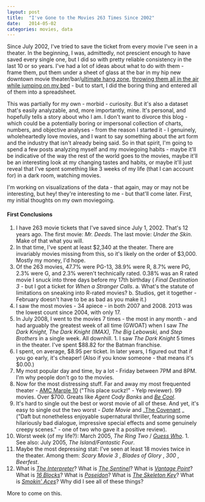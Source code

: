 ```yaml
---
layout: post
title:  "I've Gone to the Movies 263 Times Since 2002"
date:   2014-05-02
categories: movies, data
---
```


Since July 2002, I've tried to save the ticket from every movie I've seen in a
theater. In the beginning, I was, admittedly, not prescient enough to have
saved every single one, but I did so with pretty reliable consistency in the
last 10 or so years. I've had a lot of ideas about what to do with them -
frame them, put them under a sheet of glass at the bar in my hip new downtown
movie theater/bar/[ultimate hang
zone](http://www.imdb.com/title/tt0443409/?ref_=fn_al_tt_4), [throwing them
all in the air while jumping on my
bed](http://en.wikipedia.org/wiki/Blank_Check_\(film\)) \- but to start, I did
the boring thing and entered all of them into a spreadsheet.  
  
This was partially for my own - morbid - curiosity. But it's also a dataset
that's easily analyzable, and, more importantly, mine. It's personal, and
hopefully tells a story about who I am. I don't want to divorce this blog -
which could be a potentially boring or impersonal collection of charts,
numbers, and objective analyses - from the reason I started it - I genuinely,
wholeheartedly love movies, and I want to say something about the art form and
the industry that isn't already being said. So in that spirit, I'm going to
spend a few posts analyzing myself and my moviegoing habits - maybe it'll be
indicative of the way the rest of the world goes to the movies, maybe it'll be
an interesting look at my changing tastes and habits, or maybe it'll just
reveal that I've spent something like 3 weeks of my life (that I can account
for) in a dark room, watching movies.  
  
I'm working on visualizations of the data - that again, may or may not be
interesting, but hey! they're interesting to me - but that'll come later.
First, my initial thoughts on my own moviegoing.  

####  First Conclusions

  1. I have 263 movie tickets that I've saved since July 1, 2002. That's 12 years ago. The first movie: _Mr. Deeds_. The last movie: _Under the Skin_. Make of that what you will.
  2. In that time, I've spent at least $2,340 at the theater. There are invariably movies missing from this, so it's likely on the order of $3,000. Mostly my money, I'd hope.
  3. Of the 263 movies, 47.7% were PG-13, 38.9% were R, 8.7% were PG, 2.3% were G, and 2.3% weren't technically rated. 0.38% was an R rated movie I snuck into three days before my 17th birthday ( _Final Destination 3_  \- but I got a ticket for _When a Stranger Calls_. a. What's the statute of limitations on sneaking into R-rated movies? b. Studios, get it together - February doesn't have to be as bad as you make it.)
  4. I saw the most movies - 34 apiece - in both 2007 and 2008. 2013 was the lowest count since 2004, with only 17. 
  5. In July 2008, I went to the movies 7 times - the most in any month - and had arguably the greatest week of all time (GWOAT) when I saw _The Dark Knight, The Dark Knight (IMAX), The Big Lebowski,_ and _Step Brothers_ in a single week. All downhill.
    1. I saw  _The Dark Knight_  5 times in the theater. I've spent $88.82 for the Batman franchise.
  6. I spent, on average, $8.95 per ticket. In later years, I figured out that if you go early, it's cheaper! (Also if you know someone - that means it's $0.00.)
  7. My most popular day and time, by a lot - Friday between 7PM and 8PM. I'm why people don't go to the movies.
  8. Now for the most distressing stuff. Far and away my most frequented theater - [AMC Marple 10](http://www.yelp.com/biz/amc-marple-10-springfield) ("This place suckz!" - Yelp reviewer). 99 movies. Over $700. Greats like _Agent Cody Banks_ and _[Be Cool](http://www.imdb.com/title/tt0377471/)_.
  9. It's hard to single out the best or worst movie of all of these. And yet, it's easy to single out the two worst - _Date Movie_ and _[The Covenant](http://www.rottentomatoes.com/m/covenant/) _ ("Daft but nonetheless enjoyable supernatural thriller, featuring some hilariously bad dialogue, impressive special effects and some genuinely creepy scenes." - one of two who gave it a positive review). 
  10. Worst week (of my life?): March 2005, _The Ring Two_ / _[Guess Who](http://www.imdb.com/title/tt0372237/)_.
    1. See also: July 2005,  _The Island/Fantastic Four_.
  11. Maybe the most depressing stat: I've seen at least 18 movies twice in the theater. Among them: _Scary Movie 3_ , _Blades of Glory_ , _300_ , _Beerfest_.
  12. What is _[The Interpreter](http://www.imdb.com/title/tt0373926/)_? What is _[The Sentinel](http://www.imdb.com/title/tt0443632/)_? What is _[Vantage Point](http://www.imdb.com/title/tt0443274/)_? What is _[16 Blocks](http://www.imdb.com/title/tt0450232/)_? What is _[Poseidon](http://www.imdb.com/title/tt0409182/)_? What is _[The Skeleton Key](http://www.imdb.com/title/tt0397101/)_? What is _[Smokin' Aces](http://www.imdb.com/title/tt0475394/)_? Why did I see all of these things?

More to come on this.

